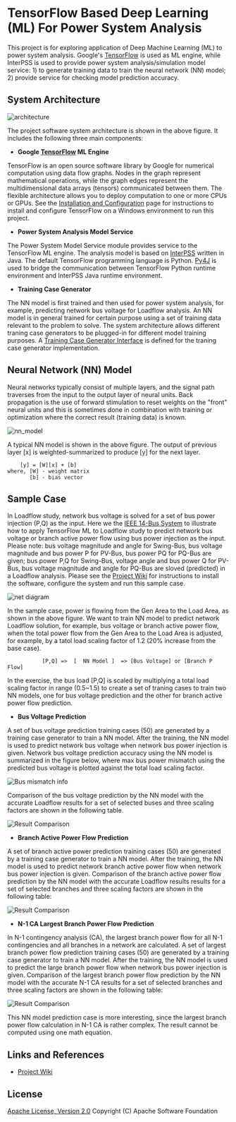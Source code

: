 # TensorFlow Based Deep Learning (ML) For Power System Analysis

This project is for exploring application of Deep Machine Learning (ML) to power system analysis. Google's [TensorFlow](https://www.tensorflow.org/) is used as ML engine, while InterPSS is used to provide power system analysis/simulation model service: 1) to generate training data to train the neural network (NN) model; 2) provide service for checking model prediction accuracy. 

## System Architecture

![architecture](https://github.com/interpss/DeepMachineLearning/blob/master/ipss.dml/doc/image/dmp_architecture.png)

The project software system architecture is shown in the above figure. It includes the following three main components:

* **Google [TensorFlow](https://www.tensorflow.org/) ML Engine**

TensorFlow is an open source software library by Google for numerical computation using data flow graphs. Nodes in the graph represent mathematical operations, while the graph edges represent the multidimensional data arrays (tensors) communicated between them. The flexible architecture allows you to deploy computation to one or more CPUs or GPUs. See the [Installation and Configuration](https://github.com/interpss/DeepMachineLearning/wiki/Runtime-Env-Setup#installation-and-configuration) page for instructions to install and configure TensorFlow on a Windows environment to run this project.   

* **Power System Analysis Model Service**

The Power System Model Service module provides service to the TensorFlow ML engine. The analysis model is based on [InterPSS](www.interpss.org) written in Java. The default TensorFlow programming language is Python. [Py4J](https://www.py4j.org/) is used to bridge the communication between TensorFlow Python runtime environment and InterPSS Java runtime environment. 

* **Training Case Generator**

The NN model is first trained and then used for power system analysis, for example, predicting network bus voltage for Loadflow analysis. An NN model is in general trained for certain purpose using a set of training data relevant to the problem to solve. The system architecture allows different traning case generators to be plugged-in for different model training purposes. A  [Training Case Generator Interface](https://github.com/interpss/DeepMachineLearning/blob/master/ipss.dml/src/org/interpss/service/train_data/ITrainCaseBuilder.java) is defined for the traning case generator implementation.    


## Neural Network (NN) Model

Neural networks typically consist of multiple layers, and the signal path traverses from the input to the output layer of neural units. Back propagation is the use of forward stimulation to reset weights on the "front" neural units and this is sometimes done in combination with training or optimization where the correct result (training data) is known.

![nn_model](https://github.com/interpss/DeepMachineLearning/blob/master/ipss.dml/doc/image/dmp_nn_layer.png)

A typical NN model is shown in the above figure. The output of previous layer [x] is weighted-summarized to produce [y] for the next layer.  


```      
    [y] = [W][x] + [b]
where, [W] - weight matrix
       [b] - bias vector
```

## Sample Case

In Loadflow study, network bus voltage is solved for a set of bus power injection (P,Q) as the input. Here we the [IEEE 14-Bus System](https://github.com/interpss/DeepMachineLearning/blob/master/ipss.dml/doc/image/IEEE14Bus.jpg) to illustrate how to apply TensorFlow ML to Loadflow study to predict network bus voltage or branch active power flow using bus power injection as the input. Please note: bus voltage magnitude and angle for Swing-Bus, bus voltage magnitude and bus power P for PV-Bus, bus power PQ for PQ-Bus are given; bus power P,Q for Swing-Bus, voltage angle and bus power Q for PV-Bus, bus voltage magnitude and angle for PQ-Bus are sloved (predicted) in a Loadflow analysis. Please see the [Project Wiki](https://github.com/interpss/DeepMachineLearning/wiki/Runtime-Env-Setup) for instructions to install the software, configure the system and run this sample case. 

![net diagram](https://github.com/interpss/DeepMachineLearning/blob/master/ipss.dml/doc/image/IEEE14Bus_small.jpg)

In the sample case, power is flowing from the Gen Area to the Load Area, as shown in the above figure. We want to train NN model to predict network Loadflow solution, for example, bus voltage or branch active power flow, when the total power flow from the Gen Area to the Load Area is adjusted, for example, by a tatol load scaling factor of 1.2 (20% increase from the base case).

```      
           [P,Q] =>  [  NN Model ]  => [Bus Voltage] or [Branch P Flow]
```

In the exercise, the bus load [P,Q] is scaled by multiplying a total load scaling factor in range (0.5~1.5) to create a set of traning cases to train two NN models, one for bus voltage prediction and the other for branch active power flow prediction. 

* **Bus Voltage Prediction**

A set of bus voltage prediction training cases (50) are generated by a training case generator to train a NN model. After the training, the NN model is used to predict network bus voltage when network bus power injection is given. Network bus voltage prediction accuracy using the NN model is summarized in the figure below, where max bus power mismatch using the predicted bus voltage is plotted against the total load scaling factor.

![Bus mismatch info](https://github.com/interpss/DeepMachineLearning/blob/master/ipss.dml/doc/image/dmp_busmismatch.png)

Comparison of the bus voltage prediction by the NN model with the accurate Loadflow results for a set of selected buses and three scaling factors are shown in the following table.     

![Result Comparison](https://github.com/interpss/DeepMachineLearning/blob/master/ipss.dml/doc/image/dmp_busresult.png)


* **Branch Active Power Flow Prediction**

A set of branch active power prediction training cases (50) are generated by a training case generator to train a NN model. After the training, the NN model is used to predict network branch active power flow when network bus power injection is given. Comparison of the branch active power flow prediction by the NN model with the accurate Loadflow results results for a set of selected branches and three scaling factors are shown in the following table:

![Result Comparison](https://github.com/interpss/DeepMachineLearning/blob/master/ipss.dml/doc/image/dmp_branchresult.png)

* **N-1 CA Largest Branch Power Flow Prediction**

In N-1 contingency analysis (CA), the largest branch power flow for all N-1 contingencies and all branches in a network are calculated. A set of largest branch power flow prediction training cases (50) are generated by a training case generator to train a NN model. After the training, the NN model is used to predict the large branch power flow when network bus power injection is given. Comparison of the largest branch power flow prediction by the NN model with the accurate N-1 CA results for a set of selected branches and three scaling factors are shown in the following table:

![Result Comparison](https://github.com/interpss/DeepMachineLearning/blob/master/ipss.dml/doc/image/dmp_MaxCABranchresult.png)

This NN model prediction case is more interesting, since the largest branch power flow calculation in N-1 CA is rather complex. The result cannot be computed using one math equation. 

## Links and References

* [Project Wiki](https://github.com/interpss/DeepMachineLearning/wiki)

## License

[Apache License, Version 2.0](http://www.apache.org/licenses/LICENSE-2.0.html) Copyright (C) Apache Software Foundation
